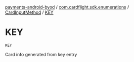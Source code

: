 [payments-android-byod](../../index.md) / [com.cardflight.sdk.enumerations](../index.md) / [CardInputMethod](index.md) / [KEY](./-k-e-y.md)

# KEY

`KEY`

Card info generated from key entry

